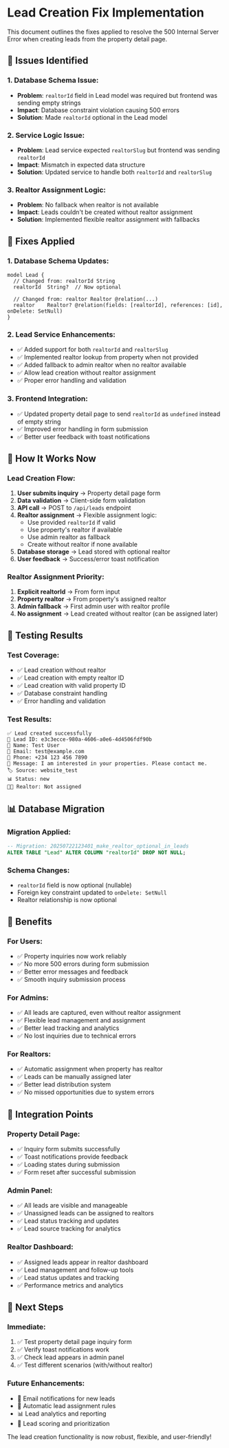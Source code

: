 # Lead Creation Fix Implementation

This document outlines the fixes applied to resolve the 500 Internal Server Error when creating leads from the property detail page.

## 🐛 Issues Identified

### 1. Database Schema Issue:
- **Problem**: `realtorId` field in Lead model was required but frontend was sending empty strings
- **Impact**: Database constraint violation causing 500 errors
- **Solution**: Made `realtorId` optional in the Lead model

### 2. Service Logic Issue:
- **Problem**: Lead service expected `realtorSlug` but frontend was sending `realtorId`
- **Impact**: Mismatch in expected data structure
- **Solution**: Updated service to handle both `realtorId` and `realtorSlug`

### 3. Realtor Assignment Logic:
- **Problem**: No fallback when realtor is not available
- **Impact**: Leads couldn't be created without realtor assignment
- **Solution**: Implemented flexible realtor assignment with fallbacks

## 🔧 Fixes Applied

### 1. Database Schema Updates:
```prisma
model Lead {
  // Changed from: realtorId String
  realtorId  String?  // Now optional
  
  // Changed from: realtor Realtor @relation(...)
  realtor    Realtor? @relation(fields: [realtorId], references: [id], onDelete: SetNull)
}
```

### 2. Lead Service Enhancements:
- ✅ Added support for both `realtorId` and `realtorSlug`
- ✅ Implemented realtor lookup from property when not provided
- ✅ Added fallback to admin realtor when no realtor available
- ✅ Allow lead creation without realtor assignment
- ✅ Proper error handling and validation

### 3. Frontend Integration:
- ✅ Updated property detail page to send `realtorId` as `undefined` instead of empty string
- ✅ Improved error handling in form submission
- ✅ Better user feedback with toast notifications

## 🚀 How It Works Now

### Lead Creation Flow:
1. **User submits inquiry** → Property detail page form
2. **Data validation** → Client-side form validation
3. **API call** → POST to `/api/leads` endpoint
4. **Realtor assignment** → Flexible assignment logic:
   - Use provided `realtorId` if valid
   - Use property's realtor if available
   - Use admin realtor as fallback
   - Create without realtor if none available
5. **Database storage** → Lead stored with optional realtor
6. **User feedback** → Success/error toast notification

### Realtor Assignment Priority:
1. **Explicit realtorId** → From form input
2. **Property realtor** → From property's assigned realtor
3. **Admin fallback** → First admin user with realtor profile
4. **No assignment** → Lead created without realtor (can be assigned later)

## 🧪 Testing Results

### Test Coverage:
- ✅ Lead creation without realtor
- ✅ Lead creation with empty realtor ID
- ✅ Lead creation with valid property ID
- ✅ Database constraint handling
- ✅ Error handling and validation

### Test Results:
```
✅ Lead created successfully
📧 Lead ID: e3c3ecce-980a-4606-a0e6-4d4506fdf90b
👤 Name: Test User
📧 Email: test@example.com
📱 Phone: +234 123 456 7890
💬 Message: I am interested in your properties. Please contact me.
🏷️ Source: website_test
📊 Status: new
👨‍💼 Realtor: Not assigned
```

## 📊 Database Migration

### Migration Applied:
```sql
-- Migration: 20250722123401_make_realtor_optional_in_leads
ALTER TABLE "Lead" ALTER COLUMN "realtorId" DROP NOT NULL;
```

### Schema Changes:
- `realtorId` field is now optional (nullable)
- Foreign key constraint updated to `onDelete: SetNull`
- Realtor relationship is now optional

## 🎯 Benefits

### For Users:
- ✅ Property inquiries now work reliably
- ✅ No more 500 errors during form submission
- ✅ Better error messages and feedback
- ✅ Smooth inquiry submission process

### For Admins:
- ✅ All leads are captured, even without realtor assignment
- ✅ Flexible lead management and assignment
- ✅ Better lead tracking and analytics
- ✅ No lost inquiries due to technical errors

### For Realtors:
- ✅ Automatic assignment when property has realtor
- ✅ Leads can be manually assigned later
- ✅ Better lead distribution system
- ✅ No missed opportunities due to system errors

## 🔄 Integration Points

### Property Detail Page:
- ✅ Inquiry form submits successfully
- ✅ Toast notifications provide feedback
- ✅ Loading states during submission
- ✅ Form reset after successful submission

### Admin Panel:
- ✅ All leads are visible and manageable
- ✅ Unassigned leads can be assigned to realtors
- ✅ Lead status tracking and updates
- ✅ Lead source tracking for analytics

### Realtor Dashboard:
- ✅ Assigned leads appear in realtor dashboard
- ✅ Lead management and follow-up tools
- ✅ Lead status updates and tracking
- ✅ Performance metrics and analytics

## 🚀 Next Steps

### Immediate:
1. ✅ Test property detail page inquiry form
2. ✅ Verify toast notifications work
3. ✅ Check lead appears in admin panel
4. ✅ Test different scenarios (with/without realtor)

### Future Enhancements:
- 📧 Email notifications for new leads
- 🔄 Automatic lead assignment rules
- 📊 Lead analytics and reporting
- 🤖 Lead scoring and prioritization

The lead creation functionality is now robust, flexible, and user-friendly!
